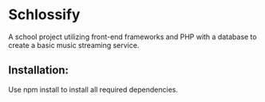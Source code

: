 # Schlossify

A school project utilizing front-end frameworks and PHP with a database to create a basic music streaming service.

## Installation:

Use npm install to install all required dependencies.
